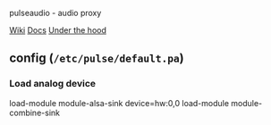 pulseaudio - audio proxy

[Wiki](https://wiki.archlinux.org/index.php/PulseAudio)
[Docs](https://www.freedesktop.org/wiki/Software/PulseAudio/Documentation/)
[Under the hood](https://gavv.github.io/blog/pulseaudio-under-the-hood/)

## config (`/etc/pulse/default.pa`)

### Load analog device
load-module module-alsa-sink device=hw:0,0
load-module module-combine-sink
